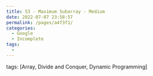 ```yaml
---
title: 53 - Maximum Subarray - Medium
date: 2022-07-07 23:58:57
permalink: /pages/a4f3f1/
categories:
  - Google
  - Incomplete
tags:
  - 
---
```

tags: [Array, Divide and Conquer, Dynamic Programming]